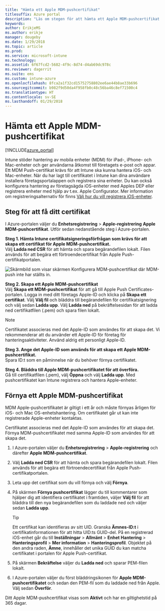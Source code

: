 ```yaml
---
title: "Hämta ett Apple MDM-pushcertifikat"
titlesuffix: Azure portal
description: "Läs om stegen för att hämta ett Apple MDM-pushcertifikat för att hantera iOS-enheter med Intune.”"
keywords: 
author: ErikjeMS
ms.author: erikje
manager: dougeby
ms.date: 1/29/2018
ms.topic: article
ms.prod: 
ms.service: microsoft-intune
ms.technology: 
ms.assetid: 6f67fcd2-5682-4f9c-8d74-d4ab69dc978c
ms.reviewer: dagerrit
ms.suite: ems
ms.custom: intune-azure
ms.openlocfilehash: 8fca2a1f32cd15752758802ee6ae44b8ae33b696
ms.sourcegitcommit: b982f9d50da4f958fb0c48c56ba46c8ef71500c4
ms.translationtype: HT
ms.contentlocale: sv-SE
ms.lasthandoff: 01/29/2018
---
```

# <a name="get-an-apple-mdm-push-certificate"></a>Hämta ett Apple MDM-pushcertifikat

[!INCLUDE[azure_portal](./includes/azure_portal.md)]

Intune stöder hantering av mobila enheter (MDM) för iPad-, iPhone- och Mac-enheter och ger användarna åtkomst till företagets e-post och appar. Ett MDM Push-certifikat krävs för att Intune ska kunna hantera iOS- och Mac-enheter. När du har lagt till certifikatet i Intune kan dina användare installera företagsportalappen och registrera sina enheter. Du kan också konfigurera hantering av företagsägda iOS-enheter med Apples DEP eller registrera enheter med hjälp av t.ex. Apple Configurator. Mer information om registreringsalternativ för finns [Välj hur du vill registrera iOS-enheter](enrollment-method-choose-ios.md).

## <a name="steps-to-get-your-certificate"></a>Steg för att få ditt certifikat
I Azure-portalen väljer du **Enhetsregistrering** > **Apple-registrering** **Apple MDM-pushcertifikat**. Utför sedan nedanstående steg i Azure-portalen.

**Steg 1. Hämta Intune certifikatsigneringsförfrågan som krävs för att skapa ett certifikat för Apple MDM-pushcertifikat.**<br>
Välj **Ladda ned CSR** för att hämta och spara begärandefilen lokalt. Filen används för att begära ett förtroendecertifikat från Apple Push-certifikatportalen.

  ![Skärmbild som visar skärmen Konfigurera MDM-pushcertifikat där MDM-push inte har ställts in.](./media/create-mdm-push-certificate.png)

**Steg 2. Skapa ett Apple MDM-pushcertifikat**<br>
Välj **Skapa ett MDM-pushcertifikat** för att gå till Apple Push Certificates-portalen. Logga in med ditt företags Apple-ID och klicka på **Skapa ett certifikat**. Välj **Välj fil** och bläddra till begärandefilen för certifikatsignering och välj sedan **Ladda upp**. Välj **Ladda ned** på bekräftelsesidan för att ladda ned certifikatfilen (.pem) och spara filen lokalt.

> [!NOTE]
> Certifikatet associeras med det Apple-ID som användes för att skapa det. Vi rekommenderar att du använder ett Apple-ID för företag för hanteringsaktiviteter. Använd aldrig ett personligt Apple-ID.

**Steg 3. Ange det Apple-ID som används för att skapa ett Apple MDM-pushcertifikat.**<br>
Spara ID:t som en påminnelse när du behöver förnya certifikatet.

**Steg 4. Bläddra till Apple MDM-pushcertifikatet för att överföra.**<br>
Gå till certifikatfilen (.pem), välj **Öppna** och välj **Ladda upp**. Med pushcertifikatet kan Intune registrera och hantera Apple-enheter.

## <a name="renew-apple-mdm-push-certificate"></a>Förnya ett Apple MDM-pushcertifikat
MDM Apple-pushcertifikatet är giltigt i ett år och måste förnyas årligen för iOS- och Mac OS-enhetshantering. Om certifikatet går ut kan inte registrerade Apple-enheter kontaktas.

Certifikatet associeras med det Apple-ID som användes för att skapa det. Förnya MDM-pushcertifikatet med samma Apple-ID som användes för att skapa det.

1. I Azure-portalen väljer du **Enhetsregistrering** > **Apple-registrering** och därefter **Apple MDM-pushcertifikat**.
2. Välj **Ladda ned CSR** för att hämta och spara begärandefilen lokalt. Filen används för att begära ett förtroendecertifikat från Apple Push-certifikatportalen.
3. Leta upp det certifikat som du vill förnya och välj **Förnya**.
4. På skärmen **Förnya pushcertifikat** lägger du till kommentarer som hjälper dig att identifiera certifikatet i framtiden, väljer **Välj fil** för att bläddra till den nya begärandefilen som du laddade ned och väljer sedan **Ladda upp**.
   > [!TIP]
   > Ett certifikat kan identifieras av sitt UID. Granska **Ämnes-ID:t** i certifikatinformationen för att hitta UID:ts GUID-del. På en registrerad iOS-enhet går du till **Inställningar** > **Allmänt** > **Enhet** **Hantering** > **Hanteringsprofil** > **Mer information** > **Hanteringsprofil**. Objektet på den andra raden, **Ämne**, innehåller det unika GUID du kan matcha certifikatet i portalen för Apple Push-certifikat.
 
6. På skärmen **Bekräftelse** väljer du **Ladda ned** och sparar PEM-filen lokalt.
7. I Azure-portalen väljer du först bläddringsikonen för **Apple MDM-pushcertifikatet** och sedan den PEM-fil som du laddade ned från Apple. Välj sedan **Överför**.

Ditt Apple MDM-pushcertifikat visas som **Aktivt** och har en giltighetstid på 365 dagar.
